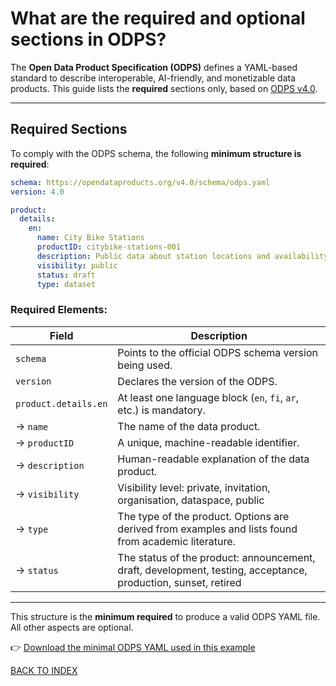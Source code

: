 # What are the required and optional sections in ODPS?

The **Open Data Product Specification (ODPS)** defines a YAML-based standard to describe interoperable, AI-friendly, and monetizable data products. This guide lists the **required** sections only, based on [ODPS v4.0](https://opendataproducts.org/v4.0/schema/odps.yaml).

---

## Required Sections

To comply with the ODPS schema, the following **minimum structure is required**:

```yaml
schema: https://opendataproducts.org/v4.0/schema/odps.yaml
version: 4.0

product:
  details:
    en:
      name: City Bike Stations
      productID: citybike-stations-001
      description: Public data about station locations and availability in real-time.
      visibility: public
      status: draft
      type: dataset
```

### Required Elements:

| Field                 | Description                                                                 |
|-----------------------|-----------------------------------------------------------------------------|
| `schema`              | Points to the official ODPS schema version being used.                     |
| `version`             | Declares the version of the ODPS.                    |
| `product.details.en`  | At least one language block (`en`, `fi`, `ar`, etc.) is mandatory.         |
| → `name`              | The name of the data product.                                               |
| → `productID`         | A unique, machine-readable identifier.                                     |
| → `description`       | Human-readable explanation of the data product.                            |
| → `visibility`        | Visibility level: private, invitation, organisation, dataspace, public     |
| → `type`              | The type of the product. Options are derived from examples and lists found from academic literature.     |
| → `status`            | The status of the product: announcement, draft, development, testing, acceptance, production, sunset, retired     |

---

This structure is the **minimum required** to produce a valid ODPS YAML file. All other aspects are optional. 


👉 [Download the minimal ODPS YAML used in this example](yaml/minimal.yml)

[BACK TO INDEX](https://github.com/Open-Data-Product-Initiative/odps-examples/blob/main/README.md)
